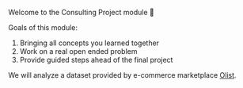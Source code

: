 Welcome to the Consulting Project module 🎉

Goals of this module:
1. Bringing all concepts you learned together
1. Work on a real open ended problem
1. Provide guided steps ahead of the final project

We will analyze a dataset provided by e-commerce marketplace [Olist](https://www.olist.com).
